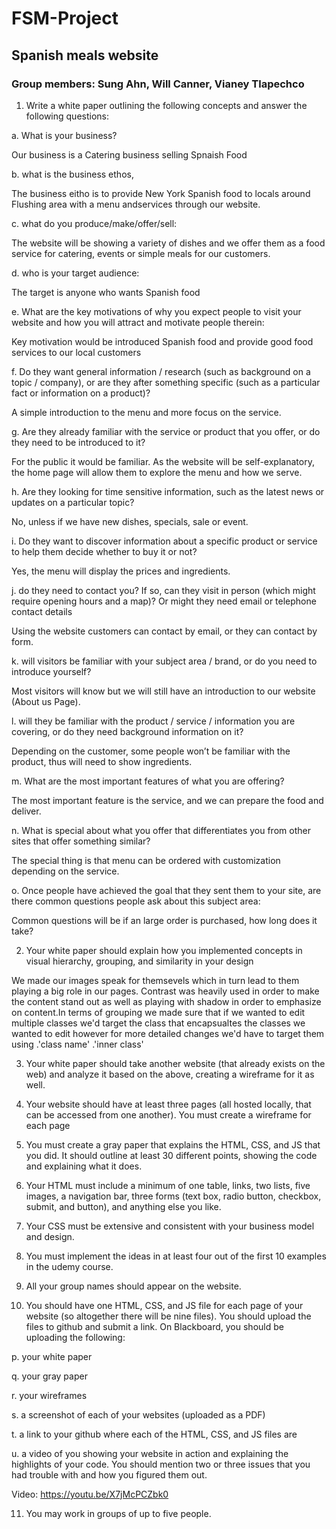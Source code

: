 # FSM-Project

## Spanish meals website

### Group members: Sung Ahn, Will Canner, Vianey Tlapechco

1. Write a white paper outlining the following concepts and answer the following questions:

a. What is your business?

  Our business is a Catering business selling Spnaish Food

b. what is the business ethos,

  The business eitho is to provide New York Spanish food to locals around Flushing area with a menu andservices through our website.

c. what do you produce/make/offer/sell:

  The website will be showing a variety of dishes and we offer them as a food service for catering, events or simple meals for our customers.

d. who is your target audience:

  The target is anyone who wants Spanish food

e. What are the key motivations of why you expect people to visit your website and how you will attract and motivate people therein:

  Key motivation would be introduced Spanish food and provide good food services to our local customers

f. Do they want general information / research (such as background on a topic / company), or are they after something specific (such as a particular fact or information on a product)?

  A simple introduction to the menu and more focus on the service.

g. Are they already familiar with the service or product that you offer, or do they need to be introduced to it?

  For the public it would be familiar. As the website will be self-explanatory, the home page will allow them to explore the menu and how we serve.

h. Are they looking for time sensitive information, such as the latest news or updates on a particular topic?

  No, unless if we have new dishes, specials, sale or event.

i. Do they want to discover information about a specific product or service to help them decide whether to buy it or not?

  Yes, the menu will display the prices and ingredients.

j. do they need to contact you? If so, can they visit in person (which might require opening hours and a map)? Or might they need email or telephone contact details

  Using the website customers can contact by email, or they can contact by form.

k. will visitors be familiar with your subject area / brand, or do you need to introduce yourself?

  Most visitors will know but we will still have an introduction to our website (About us Page).

l. will they be familiar with the product / service / information you are covering, or do they need background information on it?

  Depending on the customer, some people won’t be familiar with the product, thus will need to show ingredients.

m. What are the most important features of what you are offering?

  The most important feature is the service, and we can prepare the food and deliver.

n. What is special about what you offer that differentiates you from other sites that offer something similar?

  The special thing is that menu can be ordered with customization depending on the service.

o. Once people have achieved the goal that they sent them to your site, are there common questions people ask about this subject area:

  Common questions will be if an large order is purchased, how long does it take?

2. Your white paper should explain how you implemented concepts in visual hierarchy, grouping, and similarity in your design

  We made our images speak for themsevels which in turn lead to them playing a big role in our pages. Contrast was heavily used in order to make the content stand out as well as playing with shadow in order to emphasize on content.In terms of grouping we made sure that if we wanted to edit multiple classes we'd target the class that encapsualtes the classes we wanted to edit however for more detailed changes we'd have to target them using .'class name' .'inner class'

3. Your white paper should take another website (that already exists on the web) and analyze it based on the above, creating a wireframe for it as well.

4. Your website should have at least three pages (all hosted locally, that can be accessed from one another). You must create a wireframe for each page

5. You must create a gray paper that explains the HTML, CSS, and JS that you did. It should outline at least 30 different points, showing the code and explaining what it does.

6. Your HTML must include a minimum of one table, links, two lists, five images, a navigation bar, three forms (text box, radio button, checkbox, submit, and button), and anything else you like.

7. Your CSS must be extensive and consistent with your business model and design.

8. You must implement the ideas in at least four out of the first 10 examples in the udemy course.

9. All your group names should appear on the website.

10. You should have one HTML, CSS, and JS file for each page of your website (so altogether there will be nine files). You should upload the files to github and submit a link. On Blackboard, you should be uploading the following:

p. your white paper

q. your gray paper

r. your wireframes

s. a screenshot of each of your websites (uploaded as a PDF)

t. a link to your github where each of the HTML, CSS, and JS files are

u. a video of you showing your website in action and explaining the highlights of your code. You should mention two or three issues that you had trouble with and how you figured them out.

Video: https://youtu.be/X7jMcPCZbk0


11. You may work in groups of up to five people.
